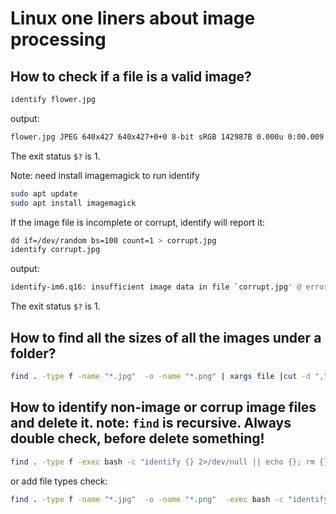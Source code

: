 # Linux one liners about image processing

## How to check if a file is a valid image?
```bash
identify flower.jpg
```
output:  
```bash
flower.jpg JPEG 640x427 640x427+0+0 8-bit sRGB 142987B 0.000u 0:00.009
```
The exit status `$?` is 1.

Note: need install imagemagick to run identify
```bash
sudo apt update
sudo apt install imagemagick
```

If the image file is incomplete or corrupt, identify will report it:
```bash
dd if=/dev/random bs=100 count=1 > corrupt.jpg
identify corrupt.jpg
```
output:
```bash
identify-im6.q16: insufficient image data in file `corrupt.jpg' @ error/jpeg.c/ReadJPEGImage/1117.
```
The exit status `$?` is 1.
## How to find all the sizes of all the images under a folder?

```bash
find . -type f -name "*.jpg"  -o -name "*.png" | xargs file |cut -d "," -f8|sort|uniq
```

## How to identify non-image or corrup image files and delete it. note: `find` is recursive. Always double check, before delete something!
```bash
find . -type f -exec bash -c "identify {} 2>/dev/null || echo {}; rm {}" \;
```
or add file types check:

```bash
find . -type f -name "*.jpg"  -o -name "*.png"  -exec bash -c "identify {} 2>/dev/null || echo {}; rm {}" \;
```



